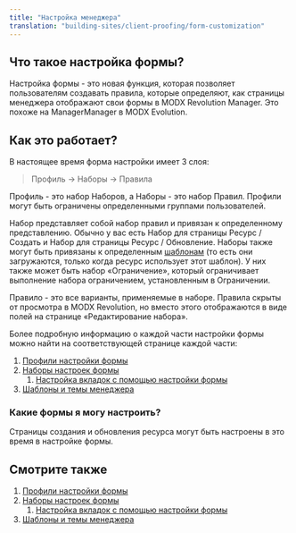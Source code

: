 ```yaml
---
title: "Настройка менеджера"
translation: "building-sites/client-proofing/form-customization"
---
```


## Что такое настройка формы?

Настройка формы - это новая функция, которая позволяет пользователям создавать правила, которые определяют, как страницы менеджера отображают свои формы в MODX Revolution Manager. Это похоже на ManagerManager в MODX Evolution.

## Как это работает?

В настоящее время форма настройки имеет 3 слоя:

> Профиль -> Наборы -> Правила

Профиль - это набор Наборов, а Наборы - это набор Правил. Профили могут быть ограничены определенными группами пользователей.

Набор представляет собой набор правил и привязан к определенному представлению. Обычно у вас есть Набор для страницы Ресурс / Создать и Набор для страницы Ресурс / Обновление. Наборы также могут быть привязаны к определенным [шаблонам](building-sites/elements/templates "Шаблоны") (то есть они загружаются, только когда ресурс использует этот шаблон). У них также может быть набор «Ограничение», который ограничивает выполнение набора ограничением, установленным в Ограничении.

Правило - это все варианты, применяемые в наборе. Правила скрыты от просмотра в MODX Revolution, но вместо этого отображаются в виде полей на странице «Редактирование набора».

Более подробную информацию о каждой части настройки формы можно найти на соответствующей странице каждой части:

1. [Профили настройки формы](building-sites/client-proofing/form-customization/profiles)
2. [Наборы настроек формы](building-sites/client-proofing/form-customization/sets)
    1. [Настройка вкладок с помощью настройки формы](building-sites/client-proofing/form-customization/tabs)
3. [Шаблоны и темы менеджера](building-sites/client-proofing/custom-manager-themes)

### Какие формы я могу настроить?

Страницы создания и обновления ресурса могут быть настроены в это время в настройке формы.

## Смотрите также

1. [Профили настройки формы](building-sites/client-proofing/form-customization/profiles)
2. [Наборы настроек формы](building-sites/client-proofing/form-customization/sets)
    1. [Настройка вкладок с помощью настройки формы](building-sites/client-proofing/form-customization/tabs)
3. [Шаблоны и темы менеджера](building-sites/client-proofing/custom-manager-themes)
